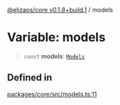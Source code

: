 [@elizaos/core v0.1.8+build.1](../index.md) / models

# Variable: models

> `const` **models**: [`Models`](../type-aliases/Models.md)

## Defined in

[packages/core/src/models.ts:11](https://github.com/JoeyKhd/eliza/blob/main/packages/core/src/models.ts#L11)
